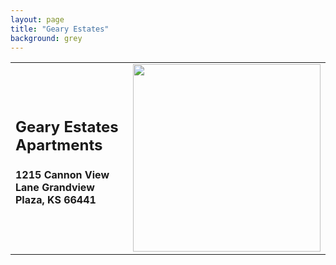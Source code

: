 ```yaml
---
layout: page
title: "Geary Estates"
background: grey
---
```

<table>
  <tr>
<td><h2 class="center">Geary Estates Apartments</h2>
<h4 class="center">1215 Cannon View Lane Grandview Plaza, KS 66441</h4></td>
<td><img src="https://www.flinthillstenantsunited.org/gearyestates/geary-fhtu.png" align="right" width="300px"></td>
  </tr>
</table>
